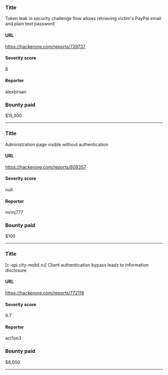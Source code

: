 ### Title
Token leak in security challenge flow allows retrieving victim's PayPal email and plain text password
#### URL 
https://hackerone.com/reports/739737
#### Severity score
8
#### Reporter 
alexbirsan
### Bounty paid
$15,300


---


### Title
Administration page visible without authentication
#### URL 
https://hackerone.com/reports/809357
#### Severity score
null
#### Reporter 
mrmj777
### Bounty paid
$100


---


### Title
[c-api.city-mobil.ru] Client authentication bypass leads to information disclosure
#### URL 
https://hackerone.com/reports/772118
#### Severity score
9.7
#### Reporter 
act1on3
### Bounty paid
$8,000


---


